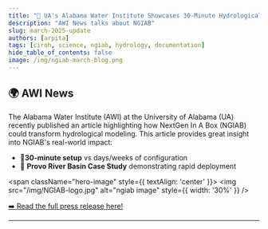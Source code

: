 ```yaml
---
title: "🌟 UA's Alabama Water Institute Showcases 30-Minute Hydrological Modeling Revolution🌟"
description: "AWI News talks about NGIAB"
slug: march-2025-update
authors: [arpita]
tags: [ciroh, science, ngiab, hydrology, documentation]
hide_table_of_contents: false
image: /img/ngiab-march-blog.png
---
```


## 🌍 AWI News

The Alabama Water Institute (AWI) at the University of Alabama (UA) recently published an article highlighting how NextGen In A Box (NGIAB) could transform hydrological modeling. This article provides great insight into NGIAB's real-world impact:

- 🚀**30-minute setup** vs days/weeks of configuration
- 📖 **Provo River Basin Case Study** demonstrating rapid deployment

<span className="hero-image" style={{ textAlign: 'center' }}>
        <img src="/img/NGIAB-logo.jpg" alt="ngiab image" style={{ width: '30%' }} />
</span>

[➡️ Read the full press release here!](https://awi.ua.edu/news/nextgen-in-a-box-ngiab-revolutionizing-hydrological-modeling-with-a-30-minute-setup/)

<!-- truncate -->

---


